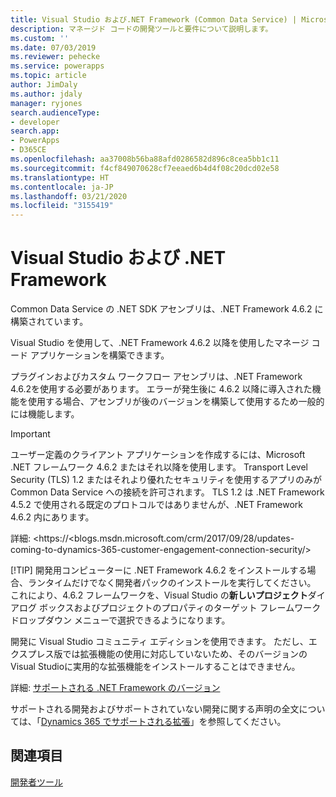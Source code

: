 ```yaml
---
title: Visual Studio および.NET Framework (Common Data Service) | Microsoft Docs
description: マネージド コードの開発ツールと要件について説明します。
ms.custom: ''
ms.date: 07/03/2019
ms.reviewer: pehecke
ms.service: powerapps
ms.topic: article
author: JimDaly
ms.author: jdaly
manager: ryjones
search.audienceType:
- developer
search.app:
- PowerApps
- D365CE
ms.openlocfilehash: aa37008b56ba88afd0286582d896c8cea5bb1c11
ms.sourcegitcommit: f4cf849070628cf7eeaed6b4d4f08c20dcd02e58
ms.translationtype: HT
ms.contentlocale: ja-JP
ms.lasthandoff: 03/21/2020
ms.locfileid: "3155419"
---
```

# <a name="visual-studio-and-the-net-framework"></a>Visual Studio および .NET Framework

Common Data Service の .NET SDK アセンブリは、.NET Framework 4.6.2 に構築されています。 

Visual Studio を使用して、.NET Framework 4.6.2 以降を使用したマネージ コード アプリケーションを構築できます。 

プラグインおよびカスタム ワークフロー アセンブリは、.NET Framework 4.6.2を使用する必要があります。 エラーが発生後に 4.6.2 以降に導入された機能を使用する場合、アセンブリが後のバージョンを構築して使用するため一般的には機能します。

> [!IMPORTANT]
> ユーザー定義のクライアント アプリケーションを作成するには、Microsoft .NET フレームワーク 4.6.2 またはそれ以降を使用します。
> Transport Level Security (TLS) 1.2 またはそれより優れたセキュリティを使用するアプリのみが Common Data Service への接続を許可されます。 TLS 1.2 は .NET Framework 4.5.2 で使用される既定のプロトコルではありませんが、.NET Framework 4.6.2 内にあります。 
> 
> 詳細: <https://<blogs.msdn.microsoft.com/crm/2017/09/28/updates-coming-to-dynamics-365-customer-engagement-connection-security/>
> 
> [!TIP]
> 開発用コンピューターに .NET Framework 4.6.2 をインストールする場合、ランタイムだけでなく開発者パックのインストールを実行してください。 これにより、4.6.2 フレームワークを、Visual Studio の**新しいプロジェクト**ダイアログ ボックスおよびプロジェクトのプロパティのターゲット フレームワーク ドロップダウン メニューで選択できるようになります。  

開発に Visual Studio コミュニティ エディションを使用できます。 ただし、エクスプレス版では拡張機能の使用に対応していないため、そのバージョンの Visual Studioに実用的な拡張機能をインストールすることはできません。

詳細: [サポートされる .NET Framework のバージョン](/dynamics365/customer-engagement/developer/supported-extensions#SupportNET)

サポートされる開発およびサポートされていない開発に関する声明の全文については、「[Dynamics 365 でサポートされる拡張](/dynamics365/customer-engagement/developer/supported-extensions#SupportNET)」を参照してください。

## <a name="see-also"></a>関連項目

 [開発者ツール](/dynamics365/customer-engagement/developer/developer-tools)
